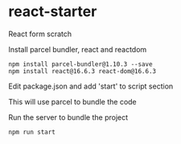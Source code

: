 # react-starter
React form scratch

Install parcel bundler, react and reactdom

```
npm install parcel-bundler@1.10.3 --save
npm install react@16.6.3 react-dom@16.6.3
```

Edit package.json and add 'start' to script section

This will use parcel to bundle the code


Run the server to bundle the project

```
npm run start
```


